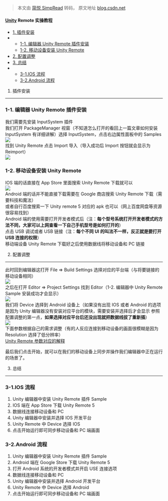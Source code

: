 > 本文由 [简悦 SimpRead](http://ksria.com/simpread/) 转码， 原文地址 [blog.csdn.net](https://blog.csdn.net/JavaD0g/article/details/131269392?spm=1001.2014.3001.5502)

#### [Unity](https://so.csdn.net/so/search?q=Unity&spm=1001.2101.3001.7020) Remote 实操教程

*   [1. 插件安装](#1_1)
*   *   [1-1. 编辑器 Unity Remote 插件安装](#11Unity_Remote_2)
    *   [1-2. 移动设备安装 Unity Remote](#12Unity_Remote_8)
*   [2. 配置调整](#2_17)
*   [3. 总结](#3_28)
*   *   [3-1.IOS 流程](#31IOS__29)
    *   [3-2.Android 流程](#32Android__37)

1. 插件安装
-------

### 1-1. 编辑器 Unity Remote 插件安装

我们需要先安装 InputSystem 插件  
我们打开 PackageManager 视窗（不知道怎么打开的看回上一篇文章如何安装 InputSystem 有详细讲解）选择 InputSystem，点击右边属性面板中的 Samples  
![](https://img-blog.csdnimg.cn/bacc0c2ff8524a6a9824a68382e6cbba.png)  
找到 Unity Remote 点击 Import 导入（导入成功后 Import 按钮就会显示为 Reimport）  
![](https://img-blog.csdnimg.cn/153e6fc268ea4e2592f6b50da3dd31bb.png)

### 1-2. 移动设备安装 Unity Remote

IOS 端的话直接在 App Store 里面搜索 Unity Remote 下载就可以  
![](https://img-blog.csdnimg.cn/15dca3b3afac449d8662a846c9650d12.jpeg)  
Android 端的话并不能直接下载需要在 Google 商店搜索 Unity Remote 下载（需要科技和魔法）  
或者自行百度搜索一下 Unity remote 5 对应的 apk 也可以（网上百度网盘等资源很容易找到）  
Android 端的使用需要打开开发者模式后（注：**每个型号系统打开开发者模式的方法不同，大家可以上网查看一下自己手机型号是如何打开的**）  
点击 USB 调试或者 USB 链接（注：**每个不同 UI 的叫法不一样，反正就是要打开 USB 连接的权限**）  
移动端设备 Unity Remote 下载好之后使用数据线将移动设备和 PC 链接

2. 配置调整
-------

此时回到编辑器这打开 File => Build Settings 选择对应的平台端（与将要链接的移动设备相同）  
![](https://img-blog.csdnimg.cn/565f7f529fe741dea748a435a8f22787.png)  
之后在打开 Editor => Project Settings 找到 Editor（1-2. 编辑器中 Unity Remote Sample 安装成功才会显示）  
![](https://img-blog.csdnimg.cn/bf8543f1bacb44f7be88c31bb204ae52.png)  
我们将 Device 选择到 Android 设备上（如果没有出现 IOS 或者 Android 的选项是因为 Unity 编辑器没有安装对应平台的模块，需要安装并选择后才会显示 参照配置调整的第一点，**如果选择对应平台后还没出现就把数据线拔了重新插**）  
![](https://img-blog.csdnimg.cn/32ee66c41c4d485cb11698859c347bef.png)  
下面参数根据自己的需求调整（有的人反应连接到移动设备的画面很模糊是因为 Resolution 选择了低分辨率）  
[Unity Remote 参数对应的解释](https://img-blog.csdnimg.cn/a23fa4e16faf402ba9e9e31185163c9a.png)

最后我们点击开始，就可以在我们的移动设备上同步并操作我们编辑器中正在运行的场景了。

3. 总结
-----

### 3-1.IOS 流程

1.  Unity 编辑器中安装 Unity Remote 插件 Sample
2.  IOS 端在 App Store 下载 Unity Remote 5
3.  数据线连接移动设备和 PC
4.  Unity 编辑器中安装并选择 IOS 开发平台
5.  Unity Remote 中 Device 选择 IOS
6.  点击开始运行即可同步移动设备和 PC 端画面

### 3-2.Android 流程

1.  Unity 编辑器中安装 Unity Remote 插件 Sample
2.  Android 端在 Google Store 下载 Unity Remote 5
3.  打开 Android 系统的开发者模式并开启 USE 连接选项
4.  数据线连接移动设备和 PC
5.  Unity 编辑器中安装并选择 Android 开发平台
6.  Unity Remote 中 Device 选择 Android
7.  点击开始运行即可同步移动设备和 PC 端画面